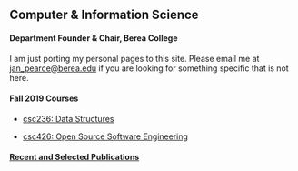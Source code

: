 ## Computer & Information Science

#### Department Founder & Chair, Berea College

I am just porting my personal pages to this site. Please email me at jan_pearce@berea.edu if you are looking for something specific that is not here.

#### Fall 2019 Courses

- [csc236: Data Structures](/csc236/index.md)

- [csc426: Open Source Software Engineering](/csc426/index.md)

#### [Recent and Selected Publications](/publicatons/index.md)


